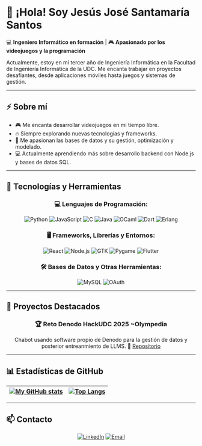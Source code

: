 [gh_profile]: https://github.com/jjsantamariasantos


# 👋 ¡Hola! Soy Jesús José Santamaría Santos

💻 **Ingeniero Informático en formación** | 🎮 **Apasionado por los videojuegos y la programación**  

Actualmente, estoy en mi tercer año de Ingeniería Informática en la Facultad de Ingeniería Informática de la UDC. Me encanta trabajar en proyectos desafiantes, desde aplicaciones móviles hasta juegos y sistemas de gestión.  

---

## ⚡ Sobre mí  
- 🎮 Me encanta desarrollar videojuegos en mi tiempo libre.  
- 🔥 Siempre explorando nuevas tecnologías y frameworks.  
- 🌱 Me apasionan las bases de datos y su gestión, optimización y modelado.  
- 💻 Actualmente aprendiendo más sobre desarrollo backend con Node.js y bases de datos SQL.

---

## 🔧 Tecnologías y Herramientas  

<div align="center">

### 💻 **Lenguajes de Programación:**  

![Python](https://img.shields.io/badge/Python-3776AB?style=for-the-badge&logo=python&logoColor=white)  ![JavaScript](https://img.shields.io/badge/JavaScript-F7DF1E?style=for-the-badge&logo=javascript&logoColor=black)  ![C](https://img.shields.io/badge/C-00599C?style=for-the-badge&logo=c&logoColor=white)  ![Java](https://img.shields.io/badge/Java-ED8B00?style=for-the-badge&logo=openjdk&logoColor=white)  ![OCaml](https://img.shields.io/badge/OCaml-EF7A08?style=for-the-badge&logo=ocaml&logoColor=white)  ![Dart](https://img.shields.io/badge/Dart-0175C2?style=for-the-badge&logo=dart&logoColor=white)  ![Erlang](https://img.shields.io/badge/Erlang-A90533?style=for-the-badge&logo=erlang&logoColor=white) 

### 🖥️ **Frameworks, Librerías y Entornos:**  

![React](https://img.shields.io/badge/React-20232A?style=for-the-badge&logo=react&logoColor=61DAFB)  ![Node.js](https://img.shields.io/badge/Node.js-339933?style=for-the-badge&logo=nodedotjs&logoColor=white)  ![GTK](https://img.shields.io/badge/GTK-4.0-blue?style=for-the-badge)  ![Pygame](https://img.shields.io/badge/Pygame-3776AB?style=for-the-badge&logo=python&logoColor=white)  ![Flutter](https://img.shields.io/badge/Flutter-02569B?style=for-the-badge&logo=flutter&logoColor=white)

### 🛠 **Bases de Datos y Otras Herramientas:**  

![MySQL](https://img.shields.io/badge/MySQL-4479A1?style=for-the-badge&logo=mysql&logoColor=white)  ![OAuth](https://img.shields.io/badge/OAuth-EC4A3F?style=for-the-badge&logo=auth0&logoColor=white)  

</div>

---

## 🚀 Proyectos Destacados  

<div align="center">

### 🏆 **Reto Denodo HackUDC 2025 ~Olympedia**  
Chabot usando software propio de Denodo para la gestión de datos y posterior entreanmiento de LLMS. 
🔗 [Repositorio](https://github.com/jjsantamariasantos/hackaton2025)

</div>

---

## 📊 Estadísticas de GitHub  

<div align="center">

| [![My GitHub stats](https://github-readme-stats.vercel.app/api?username=jjsantamariasantos&theme=dark\&show_icons=true\&rank_icon=github)][gh_profile] | [![Top Langs](https://github-readme-stats.vercel.app/api/top-langs/?username=jjsantamariasantos&layout=compact&theme=dark&langs_count=8)][gh_profile] |
|:--:|:--:|

</div>

---

## 📫 Contacto  

<div align="center">
  
[![LinkedIn](https://img.shields.io/badge/LinkedIn-blue?style=for-the-badge&logo=linkedin)](https://linkedin.com/in/jesús-santamaría-santos)    [![Email](https://img.shields.io/badge/Email-D14836?style=for-the-badge&logo=gmail&logoColor=white)](mailto:jotaoleiros@gmail.com)  

</div>
